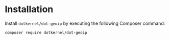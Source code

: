 # Installation

Install `dotkernel/dot-geoip` by executing the following Composer command:

    composer require dotkernel/dot-geoip
